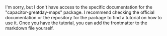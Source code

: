 I'm sorry, but I don't have access to the specific documentation for the "capacitor-greatday-maps" package. I recommend checking the official documentation or the repository for the package to find a tutorial on how to use it. Once you have the tutorial, you can add the frontmatter to the markdown file yourself.